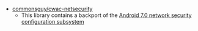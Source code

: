 - [commonsguy/cwac-netsecurity](https://github.com/commonsguy/cwac-netsecurity)
  - This library contains a backport of the [Android 7.0 network security configuration subsystem](https://developer.android.com/training/articles/security-config.html)
